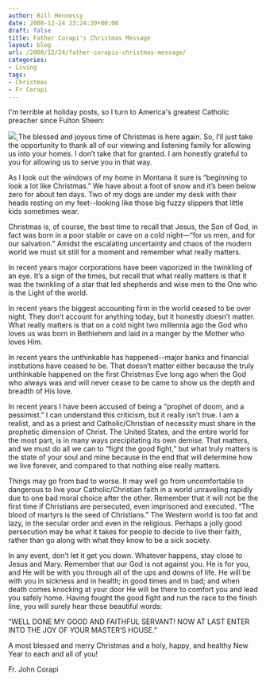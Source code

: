```yaml
---
author: Bill Hennessy
date: 2008-12-24 23:24:20+00:00
draft: false
title: Father Corapi's Christmas Message
layout: blog
url: /2008/12/24/father-corapis-christmas-message/
categories:
- Living
tags:
- Christmas
- Fr Corapi
---
```


I'm terrible at holiday posts, so I turn to America's greatest Catholic preacher since Fulton Sheen:

[![](https://www.fathercorapi.com/images/frcorapi.jpg)
](https://www.fathercorapi.com)The blessed and joyous time of Christmas is here again. So, I’ll just take the opportunity to thank all of our viewing and listening family for allowing us into your homes. I don’t take that for granted. I am honestly grateful to you for allowing us to serve you in that way.

As I look out the windows of my home in Montana it sure is “beginning to look a lot like Christmas.” We have about a foot of snow and it’s been below zero for about ten days. Two of my dogs are under my desk with their heads resting on my feet--looking like those big fuzzy slippers that little kids sometimes wear.

Christmas is, of course, the best time to recall that Jesus, the Son of God, in fact was born in a poor stable or cave on a cold night—“for us men, and for our salvation.” Amidst the escalating uncertainty and chaos of the modern world we must sit still for a moment and remember what really matters.

In recent years major corporations have been vaporized in the twinkling of an eye. It’s a sign of the times, but recall that what really matters is that it was the twinkling of a star that led shepherds and wise men to the One who is the Light of the world.

In recent years the biggest accounting firm in the world ceased to be over night. They don’t account for anything today, but it honestly doesn’t matter. What really matters is that on a cold night two millennia ago the God who loves us was born in Bethlehem and laid in a manger by the Mother who loves Him.

In recent years the unthinkable has happened--major banks and financial institutions have ceased to be. That doesn’t matter either because the truly unthinkable happened on the first Christmas Eve long ago when the God who always was and will never cease to be came to show us the depth and breadth of His love.

In recent years I have been accused of being a “prophet of doom, and a pessimist.” I can understand this criticism, but it really isn’t true. I am a realist, and as a priest and Catholic/Christian of necessity must share in the prophetic dimension of Christ. The United States, and the entire world for the most part, is in many ways precipitating its own demise. That matters, and we must do all we can to “fight the good fight,” but what truly matters is the state of your soul and mine because in the end that will determine how we live forever, and compared to that nothing else really matters.

Things may go from bad to worse. It may well go from uncomfortable to dangerous to live your Catholic/Christian faith in a world unraveling rapidly due to one bad moral choice after the other. Remember that it will not be the first time if Christians are persecuted, even imprisoned and executed. “The blood of martyrs is the seed of Christians.” The Western world is too fat and lazy, in the secular order and even in the religious. Perhaps a jolly good persecution may be what it takes for people to decide to live their faith, rather than go along with what they know to be a sick society.

In any event, don’t let it get you down. Whatever happens, stay close to Jesus and Mary. Remember that our God is not against you. He is for you, and He will be with you through all of the ups and downs of life. He will be with you in sickness and in health; in good times and in bad; and when death comes knocking at your door He will be there to comfort you and lead you safely home. Having fought the good fight and run the race to the finish line, you will surely hear those beautiful words:

“WELL DONE MY GOOD AND FAITHFUL SERVANT! NOW AT LAST ENTER INTO THE JOY OF YOUR MASTER’S HOUSE.”

A most blessed and merry Christmas and a holy, happy, and healthy New Year to each and all of you!

Fr. John Corapi
